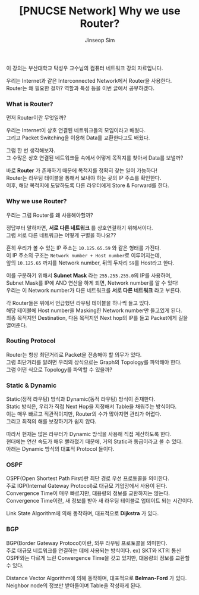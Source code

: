 ﻿---
layout: post
title: "[PNUCSE Network] Why we use Router?"
categories: Network
tags: [theory]
author:
  - Jinseop Sim
toc: true
---
이 강의는 부산대학교 탁성우 교수님의 컴퓨터 네트워크 강의 자료입니다.  

우리는 Internet과 같은 Interconnected Network에서 Router을 사용한다.  
Router는 왜 필요한 걸까? 역할과 특성 등을 이번 글에서 공부하겠다.  

### What is Router?
먼저 Router이란 무엇일까?  

우리는 Internet이 상호 연결된 네트워크들의 모임이라고 배웠다.  
그리고 Packet Switching을 이용해 Data를 교환한다고도 배웠다.  

그럼 한 번 생각해보자.  
그 수많은 상호 연결된 네트워크들 속에서 어떻게 목적지를 찾아서 Data를 보낼까?  

바로 __Router__ 가 존재하기 때문에 목적지를 정확히 찾는 일이 가능하다!  
Router는 라우팅 테이블을 통해서 보내야 하는 곳의 IP 주소를 확인한다.  
이후, 해당 목적지에 도달하도록 다른 라우터에게 Store & Forward를 한다.  

### Why we use Router?
우리는 그럼 Router를 왜 사용해야할까?  

정답부터 말하자면, __서로 다른 네트워크__ 를 상호연결하기 위해서이다.  
그럼 서로 다른 네트워크는 어떻게 구별을 하나요??  

흔히 우리가 볼 수 있는 IP 주소는 ```10.125.65.59``` 와 같은 형태를 가진다.  
이 IP 주소의 구조는 ```Network number + Host number```로 이루어지는데,  
앞의 ```10.125.65``` 까지를 Network number, 뒤의 두자리 ```59```를 Host라고 한다.  

이를 구분하기 위해서 __Subnet Mask__ 라는 ```255.255.255.0```의 IP를 사용하며,  
Subnet Mask를 IP에 AND 연산을 하게 되면, Network number를 알 수 있다!  
우리는 이 Network number가 다른 네트워크를 __서로 다른 네트워크__ 라고 부른다.    

각 Router들은 위에서 언급했던 라우팅 테이블을 하나씩 들고 있다.  
해당 테이블에 Host number을 Masking한 Network number만 들고있게 된다.  
최종 목적지인 Destination, 다음 목적지인 Next hop의 IP를 들고 Packet에게 길을 열어준다.  

### Routing Protocol
Router는 항상 최단거리로 Packet을 전송해야 할 의무가 있다.  
그럼 최단거리를 알려면 우리의 상식으로는 Graph의 Topology를 파악해야 한다.  
그럼 어떤 식으로 Topology를 파악할 수 있을까?  

### Static & Dynamic
Static(정적 라우팅) 방식과 Dynamic(동적 라우팅) 방식이 존재한다.  
Static 방식은, 우리가 직접 Next Hop을 지정해서 Table을 채워주는 방식이다.  
이는 매우 빠르고 직관적이지만, Router의 수가 많아지면 관리가 어렵다.  
그리고 최적의 해를 보장하기가 쉽지 않다.  

따라서 현재는 많은 라우터가 Dynamic 방식을 사용해 직접 계산하도록 한다.  
현대에는 연산 속도가 매우 빨라졌기 때문에, 거의 Static과 동급이라고 볼 수 있다.  
아래는 Dynamic 방식의 대표적 Protocol 들이다.  

### OSPF
OSPF(Open Shortest Path First)란 최단 경로 우선 프로토콜을 의미한다.  
주로 IGP(Internal Gateway Protocol)로 대규모 기업망에서 사용이 된다.  
Convergence Time이 매우 빠르지만, 대용량의 정보를 교환하지는 않는다.  
Convergence Time이란, 새 정보를 받아 새 라우팅 테이블로 업데이트 되는 시간이다.  

Link State Algorithm에 의해 동작하며, 대표적으로 __Dijkstra__ 가 있다.  

### BGP
BGP(Border Gateway Protocol)이란, 외부 라우팅 프로토콜을 의미한다.  
주로 대규모 네트워크를 연결하는 데에 사용되는 방식이다. ex) SKT와 KT의 통신  
OSPF와는 다르게 느린 Convergence Time을 갖고 있지만, 대용량의 정보를 교환할 수 있다.  

Distance Vector Algorithm에 의해 동작하며, 대표적으로 __Belman-Ford__ 가 있다.  
Neighbor node의 정보만 받아들이며 Table을 작성하게 된다.  